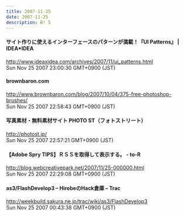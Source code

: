 ```yaml
---
title: 2007-11-25
date: 2007-11-25
description: B! 5
---
```


#### サイト作りに使えるインターフェースのパターンが満載！『UI Patterns』 | IDEA*IDEA
http://www.ideaxidea.com/archives/2007/11/ui_patterns.html<br>
Sun Nov 25 2007 23:00:30 GMT+0900 (JST)<br>


#### brownbaron.com
http://www.brownbaron.com/blog/2007/10/04/375-free-photoshop-brushes/<br>
Sun Nov 25 2007 22:58:43 GMT+0900 (JST)<br>


#### 写真素材・無料素材サイト PHOTO ST（フォトストリート）
http://photost.jp/<br>
Sun Nov 25 2007 22:57:21 GMT+0900 (JST)<br>


#### 【Adobe Spry TIPS】ＲＳＳを取得して表示する。 - to-R
http://blog.webcreativepark.net/2007/11/25-000000.html<br>
Sun Nov 25 2007 22:29:08 GMT+0900 (JST)<br>


####       as3/FlashDevelop3 –      HirobeのHack倉庫 – Trac    
http://weekbuild.sakura.ne.jp/trac/wiki/as3/FlashDevelop3<br>
Sun Nov 25 2007 00:43:38 GMT+0900 (JST)<br>


